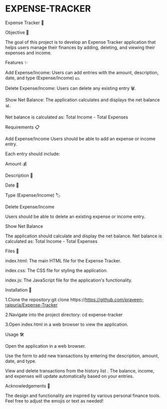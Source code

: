 # EXPENSE-TRACKER

Expense Tracker 🧾

Objective 🎯

The goal of this project is to develop an Expense Tracker application that helps users manage their finances by adding, deleting, and viewing their expenses and income.

Features ✨

Add Expense/Income: Users can add entries with the amount, description, date, and type (Expense/Income) 💵.

Delete Expense/Income: Users can delete any existing entry 🗑️.

Show Net Balance: The application calculates and displays the net balance 📊.

Net balance is calculated as: Total Income - Total Expenses

Requirements 📋

Add Expense/Income
Users should be able to add an expense or income entry.

Each entry should include:

Amount 💰

Description 📝

Date 📅

Type (Expense/Income) 🏷️

Delete Expense/Income

Users should be able to delete an existing expense or income entry.

Show Net Balance

The application should calculate and display the net balance.
Net balance is calculated as: Total Income - Total Expenses

Files 📂

index.html: The main HTML file for the Expense Tracker.

index.css: The CSS file for styling the application.

index.js: The JavaScript file for the application's functionality.

Installation 🚀

1.Clone the repository:git clone https://https://github.com/praveen-raipuria/Expense-Tracker

2.Navigate into the project directory: cd expense-tracker

3.Open index.html in a web browser to view the application.

Usage 🛠️

Open the application in a web browser.

Use the form to add new transactions by entering the description, amount, date, and type.

View and delete transactions from the history list
.
The balance, income, and expenses will update automatically based on your entries.

Acknowledgements 🙏

The design and functionality are inspired by various personal finance tools. Feel free to adjust the emojis or text as needed!

